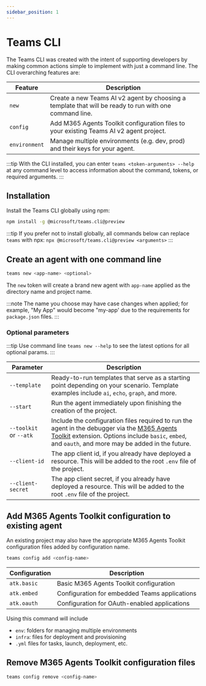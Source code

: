 ```yaml
---
sidebar_position: 1
---
```


# Teams CLI

The Teams CLI was created with the intent of supporting developers by making common actions simple to implement with just a command line. The CLI overarching features are:

| Feature | Description |
|---------|-------------|
| `new` | Create a new Teams AI v2 agent by choosing a template that will be ready to run with one command line. |
| `config` | Add M365 Agents Toolkit configuration files to your existing Teams AI v2 agent project. |
| `environment` | Manage multiple environments (e.g. dev, prod) and their keys for your agent. |

:::tip
With the CLI installed, you can enter `teams <token-arguments> --help` at any command level to access information about the command, tokens, or required arguments.
:::

## Installation

Install the Teams CLI globally using npm:

```sh
npm install -g @microsoft/teams.cli@preview
```

:::tip
If you prefer not to install globally, all commands below can replace `teams` with npx:
`npx @microsoft/teams.cli@preview <arguments>`
:::

## Create an agent with one command line

```sh
teams new <app-name> <optional>
```

The `new` token will create a brand new agent with `app-name` applied as the directory name and project name.

:::note
The name you choose may have case changes when applied; for example, "My App" would become "my-app' due to the requirements for `package.json` files.
:::

### Optional parameters

:::tip
Use command line `teams new --help` to see the latest options for all optional params.
:::

| Parameter | Description |
|-----------|-------------|
| `--template` | Ready-to-run templates that serve as a starting point depending on your scenario. Template examples include `ai`, `echo`, `graph`, and more. |
| `--start` | Run the agent immediately upon finishing the creation of the project. |
| `--toolkit` or `--atk` | Include the configuration files required to run the agent in the debugger via the [M365 Agents Toolkit](https://github.com/OfficeDev/teams-toolkit) extension. Options include `basic`, `embed`, and `oauth`, and more may be added in the future. |
| `--client-id` | The app client id, if you already have deployed a resource. This will be added to the root `.env` file of the project. |
| `--client-secret` | The app client secret, if you already have deployed a resource. This will be added to the root `.env` file of the project. |

## Add M365 Agents Toolkit configuration to existing agent

An existing project may also have the appropriate M365 Agents Toolkit configuration files added by configuration name.

```bash
teams config add <config-name>
```

| Configuration | Description |
|--------------|-------------|
| `atk.basic` | Basic M365 Agents Toolkit configuration |
| `atk.embed` | Configuration for embedded Teams applications |
| `atk.oauth` | Configuration for OAuth-enabled applications |

Using this command will include
- `env`: folders for managing multiple environments
- `infra`: files for deployment and provisioning
- `.yml` files for tasks, launch, deployment, etc.

## Remove M365 Agents Toolkit configuration files

```bash
teams config remove <config-name>
```
